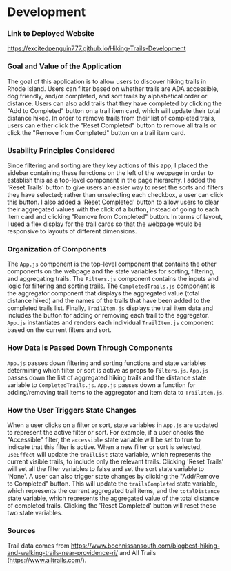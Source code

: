 # Development

### Link to Deployed Website

https://excitedpenguin777.github.io/Hiking-Trails-Development

### Goal and Value of the Application

The goal of this application is to allow users to discover hiking trails in Rhode Island. Users can filter based on whether trails are ADA accessible, dog friendly, and/or completed, and sort trails by alphabetical order or distance. Users can also add trails that they have completed by clicking the "Add to Completed" button on a trail item card, which will update their total distance hiked. In order to remove trails from their list of completed trails, users can either click the "Reset Completed" button to remove all trails or click the "Remove from Completed" button on a trail item card. 

### Usability Principles Considered

Since filtering and sorting are they key actions of this app, I placed the sidebar containing these functions on the left of the webpage in order to establish this as a top-level component in the page hierarchy. I added the 'Reset Trails' button to give users an easier way to reset the sorts and filters they have selected; rather than unselecting each checkbox, a user can click this button. I also added a 'Reset Completed' button to allow users to clear their aggregated values with the click of a button, instead of going to each item card and clicking "Remove from Completed" button. In terms of layout, I used a flex display for the trail cards so that the webpage would be responsive to layouts of different dimensions. 

### Organization of Components

The `App.js` component is the top-level component that contains the other components on the webpage and the state variables for sorting, filtering, and aggregating trails. The `Filters.js` component contains the inputs and logic for filtering and sorting trails. The `CompletedTrails.js` component is the aggregator component that displays the aggregated value (total distance hiked) and the names of the trails that have been added to the completed trails list. Finally, `TrailItem.js` displays the trail item data and includes the button for adding or removing each trail to the aggregator. `App.js` instantiates and renders each individual `TrailItem.js` component based on the current filters and sort. 

### How Data is Passed Down Through Components

`App.js` passes down filtering and sorting functions and state variables determining which filter or sort is active as props to `Filters.js`. `App.js` passes down the list of aggregated hiking trails and the distance state variable to `CompletedTrails.js`. `App.js` passes down a function for adding/removing trail items to the aggregator and item data to `TrailItem.js`. 

### How the User Triggers State Changes

When a user clicks on a filter or sort, state variables in `App.js` are updated to represent the active filter or sort. For example, if a user checks the "Accessible" filter, the `accessible` state variable will be set to true to indicate that this filter is active. When a new filter or sort is selected, `useEffect` will update the `trailList` state variable, which represents the current visible trails, to include only the relevant trails. Clicking 'Reset Trails' will set all the filter variables to false and set the sort state variable to 'None'. A user can also trigger state changes by clicking the "Add/Remove to Completed" button. This will update the `trailsCompleted` state variable, which represents the current aggregated trail items, and the `totalDistance` state variable, which represents the aggregated value of the total distance of completed trails. Clicking the 'Reset Completed' button will reset these two state variables. 

### Sources

Trail data comes from https://www.bochnissansouth.com/blogbest-hiking-and-walking-trails-near-providence-ri/ and All Trails (https://www.alltrails.com/).